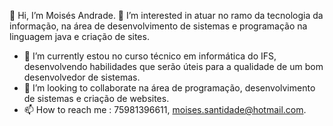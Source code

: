  👋 Hi, I’m Moisés Andrade.
  👀 I’m interested in atuar no ramo da tecnologia da informação, na área de desenvolvimento de sistemas e programação na linguagem java e criação de sites.
- 🌱 I’m currently estou no curso técnico em informática do IFS, desenvolvendo habilidades que serão úteis para a qualidade de um bom desenvolvedor de sistemas.
- 💞️ I’m looking to collaborate na área de programação, desenvolvimento de sistemas e criação de websites.
- 📫 How to reach me : 75981396611, moises.santidade@hotmail.com.

<!---
MoisesAndrade777/MoisesAndrade777 is a ✨ special ✨ repository because its `README.md` (this file) appears on your GitHub profile.
You can click the Preview link to take a look at your changes.
--->
